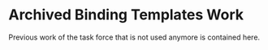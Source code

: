 # Archived Binding Templates Work

Previous work of the task force that is not used anymore is contained here.

